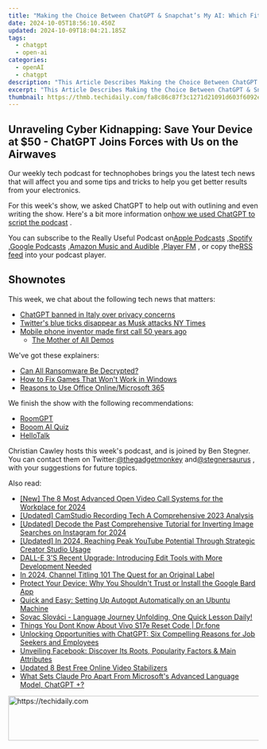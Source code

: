 ```yaml
---
title: "Making the Choice Between ChatGPT & Snapchat’s My AI: Which Fits Your Needs?"
date: 2024-10-05T18:56:10.450Z
updated: 2024-10-09T18:04:21.185Z
tags:
  - chatgpt
  - open-ai
categories:
  - openAI
  - chatgpt
description: "This Article Describes Making the Choice Between ChatGPT & Snapchat’s My AI: Which Fits Your Needs?"
excerpt: "This Article Describes Making the Choice Between ChatGPT & Snapchat’s My AI: Which Fits Your Needs?"
thumbnail: https://thmb.techidaily.com/fa8c86c87f3c1271d21091d603f6092e646d5c6b0bc9d94d28fa82fd16469a26.jpg
---
```


## Unraveling Cyber Kidnapping: Save Your Device at $50 - ChatGPT Joins Forces with Us on the Airwaves

 Our weekly tech podcast for technophobes brings you the latest tech news that will affect you and some tips and tricks to help you get better results from your electronics.

 For this week's show, we asked ChatGPT to help out with outlining and even writing the show. Here's a bit more information on[how we used ChatGPT to script the podcast](https://www.makeuseof.com/i-used-chatgpt-to-script-a-podcast-heres-what-happened/) .

 You can subscribe to the Really Useful Podcast on[Apple Podcasts](https://podcasts.apple.com/gb/podcast/the-really-useful-podcast/id1437847131?mt=2) ,[Spotify](https://open.spotify.com/show/283gDxLd6OTNEpRq6tN7ha) ,[Google Podcasts](https://www.google.com/podcasts?feed=aHR0cHM6Ly9hbmNob3IuZm0vcy8zMWJlNDcwL3BvZGNhc3QvcnNz) ,[Amazon Music and Audible](https://music.amazon.co.uk/podcasts/20ab73d4-5da2-46c7-a17f-dc6eb39bdb48/The-Really-Useful-Podcast) ,[Player FM](https://player.fm/series/the-really-useful-podcast-2491856) , or copy the[RSS feed](https://feeds.transistor.fm/the-really-useful-podcast) into your podcast player.

## Shownotes

This week, we chat about the following tech news that matters:

* [ChatGPT banned in Italy over privacy concerns](https://www.bbc.co.uk/news/technology-65139406)
* [Twitter's blue ticks disappear as Musk attacks NY Times](https://www.bbc.co.uk/news/technology-65156216)
* [Mobile phone inventor made first call 50 years ago](https://www.bbc.co.uk/news/technology-65112048)  
  * [The Mother of All Demos](https://www.youtube.com/watch?v=B6rKUf9DWRI)

We've got these explainers:

* [Can All Ransomware Be Decrypted?](https://www.makeuseof.com/can-all-ransomware-be-decrypted/)
* [How to Fix Games That Won't Work in Windows](https://www.makeuseof.com/fix-games-not-working-windows/)
* [Reasons to Use Office Online/Microsoft 365](https://www.makeuseof.com/tag/dont-pay-word-5-reasons-use-office-online/)

We finish the show with the following recommendations:

* [RoomGPT](http://https://www.roomgpt.io/)
* [Booom AI Quiz](https://booom.ai/)
* [HelloTalk](https://www.hellotalk.com/?lang=en)

 Christian Cawley hosts this week's podcast, and is joined by Ben Stegner. You can contact them on Twitter:[@thegadgetmonkey](https://twitter.com/thegadgetmonkey) and[@stegnersaurus](https://twitter.com/stegnersaurus) , with your suggestions for future topics.

<ins class="adsbygoogle"
     style="display:block"
     data-ad-format="autorelaxed"
     data-ad-client="ca-pub-7571918770474297"
     data-ad-slot="1223367746"></ins>

<ins class="adsbygoogle"
     style="display:block"
     data-ad-client="ca-pub-7571918770474297"
     data-ad-slot="8358498916"
     data-ad-format="auto"
     data-full-width-responsive="true"></ins>

<span class="atpl-alsoreadstyle">Also read:</span>
<div><ul>
<li><a href="https://on-screen-recording.techidaily.com/new-the-8-most-advanced-open-video-call-systems-for-the-workplace-for-2024/"><u>[New] The 8 Most Advanced Open Video Call Systems for the Workplace for 2024</u></a></li>
<li><a href="https://visual-screen-recording.techidaily.com/updated-camstudio-recording-tech-a-comprehensive-2023-analysis/"><u>[Updated] CamStudio Recording Tech A Comprehensive 2023 Analysis</u></a></li>
<li><a href="https://instagram-videos.techidaily.com/updated-decode-the-past-comprehensive-tutorial-for-inverting-image-searches-on-instagram-for-2024/"><u>[Updated] Decode the Past Comprehensive Tutorial for Inverting Image Searches on Instagram for 2024</u></a></li>
<li><a href="https://youtube-blog.techidaily.com/ed-in-2024-reaching-peak-youtube-potential-through-strategic-creator-studio-usage/"><u>[Updated] In 2024, Reaching Peak YouTube Potential Through Strategic Creator Studio Usage</u></a></li>
<li><a href="https://tech-hub.techidaily.com/dall-e-3s-recent-upgrade-introducing-edit-tools-with-more-development-needed/"><u>DALL-E 3'S Recent Upgrade: Introducing Edit Tools with More Development Needed</u></a></li>
<li><a href="https://youtube-webster.techidaily.com/24-channel-titling-101-the-quest-for-an-original-label/"><u>In 2024, Channel Titling 101 The Quest for an Original Label</u></a></li>
<li><a href="https://tech-hub.techidaily.com/protect-your-device-why-you-shouldnt-trust-or-install-the-google-bard-app/"><u>Protect Your Device: Why You Shouldn't Trust or Install the Google Bard App</u></a></li>
<li><a href="https://tech-hub.techidaily.com/quick-and-easy-setting-up-autogpt-automatically-on-an-ubuntu-machine/"><u>Quick and Easy: Setting Up Autogpt Automatically on an Ubuntu Machine</u></a></li>
<li><a href="https://mondly-stories.techidaily.com/sovac-slovaci-language-journey-unfolding-one-quick-lesson-daily/"><u>Sovac Slováci - Language Journey Unfolding, One Quick Lesson Daily!</u></a></li>
<li><a href="https://techidaily.com/things-you-dont-know-about-vivo-s17e-reset-code-drfone-by-drfone-reset-android-reset-android/"><u>Things You Dont Know About Vivo S17e Reset Code | Dr.fone</u></a></li>
<li><a href="https://tech-hub.techidaily.com/unlocking-opportunities-with-chatgpt-six-compelling-reasons-for-job-seekers-and-employees/"><u>Unlocking Opportunities with ChatGPT: Six Compelling Reasons for Job Seekers and Employees</u></a></li>
<li><a href="https://technical-tips.techidaily.com/unveiling-facebook-discover-its-roots-popularity-factors-and-main-attributes/"><u>Unveiling Facebook: Discover Its Roots, Popularity Factors & Main Attributes</u></a></li>
<li><a href="https://ai-vdieo-software.techidaily.com/updated-8-best-free-online-video-stabilizers/"><u>Updated 8 Best Free Online Video Stabilizers</u></a></li>
<li><a href="https://tech-hub.techidaily.com/what-sets-claude-pro-apart-from-microsofts-advanced-language-model-chatgpt-plus/"><u>What Sets Claude Pro Apart From Microsoft's Advanced Language Model, ChatGPT +?</u></a></li>
</ul></div>

<!-- affiliate ads begin -->
<a href="https://aligracehair.sjv.io/c/5597632/1925473/19272" target="_top" id="1925473">
  <img src="//a.impactradius-go.com/display-ad/19272-1925473" border="0" alt="https://techidaily.com" width="728" height="90"/>
</a>
<img height="0" width="0" src="https://aligracehair.sjv.io/i/5597632/1925473/19272" style="position:absolute;visibility:hidden;" border="0" />
<!-- affiliate ads end -->

